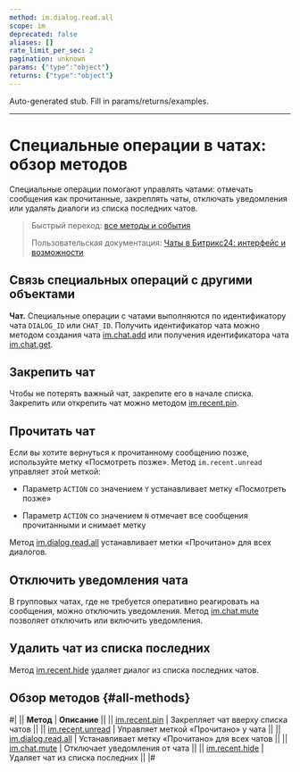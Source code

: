 ```yaml
---
method: im.dialog.read.all
scope: im
deprecated: false
aliases: []
rate_limit_per_sec: 2
pagination: unknown
params: {"type":"object"}
returns: {"type":"object"}
---
```


Auto-generated stub. Fill in params/returns/examples.

---

# Специальные операции в чатах: обзор методов

Специальные операции помогают управлять чатами: отмечать сообщения как прочитанные, закреплять чаты, отключать уведомления или удалять диалоги из списка последних чатов.

> Быстрый переход: [все методы и события](#all-methods) 
> 
> Пользовательская документация: [Чаты в Битрикс24: интерфейс и возможности](https://helpdesk.bitrix24.ru/open/21912520/)

## Связь специальных операций с другими объектами

**Чат.** Специальные операции с чатами выполняются по идентификатору чата `DIALOG_ID` или `CHAT_ID`. Получить идентификатор чата можно методом создания чата [im.chat.add](../im-chat-add.md) или получения идентификатора чата [im.chat.get](../im-chat-get.md).

## Закрепить чат

Чтобы не потерять важный чат, закрепите его в начале списка. Закрепить или открепить чат можно методом [im.recent.pin](./im-recent-pin.md).

## Прочитать чат

Если вы хотите вернуться к прочитанному сообщению позже, используйте метку «Посмотреть позже». Метод `im.recent.unread` управляет этой меткой:

-  Параметр `ACTION` со значением `Y` устанавливает метку «Посмотреть позже»

-  Параметр `ACTION` со значением `N` отмечает все сообщения прочитанными и снимает метку

Метод [im.dialog.read.all](./im-dialog-read-all.md) устанавливает метки «Прочитано» для всех диалогов.

## Отключить уведомления чата

В групповых чатах, где не требуется оперативно реагировать на сообщения, можно отключить уведомления. Метод [im.chat.mute](./im-chat-mute.md) позволяет отключить или включить уведомления.

## Удалить чат из списка последних

Метод [im.recent.hide](./im-recent-hide.md) удаляет диалог из списка последних чатов.

## Обзор методов {#all-methods}

#|
|| **Метод** | **Описание** ||
|| [im.recent.pin](./im-recent-pin.md) | Закрепляет чат вверху списка чатов ||
|| [im.recent.unread](./im-recent-unread.md) | Управляет меткой «Прочитано» у чата ||
|| [im.dialog.read.all](./im-dialog-read-all.md) | Устанавливает метку «Прочитано» для всех чатов ||
|| [im.chat.mute](./im-chat-mute.md) | Отключает уведомления от чата ||
|| [im.recent.hide](./im-recent-hide.md) | Удаляет чат из списка последних ||
|#

